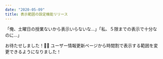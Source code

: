 ```yaml
---
date: "2020-05-09"
title: 表示範囲の設定機能リリース
---
```


「俺、土曜日の授業ないから表示いらないな...」「私、５限までの表示で十分なのに...」

お待たせしました！💪💪 ユーザー情報更新ページから時間割で表示する範囲を変更できるようになりました！
